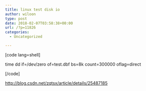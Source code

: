 ```yaml
---
title: linux test disk io
author: wiloon
type: post
date: 2018-02-07T03:58:38+00:00
url: /?p=11826
categories:
  - Uncategorized

---
```

[code lang=shell]
  
time dd if=/dev/zero of=test.dbf bs=8k count=300000 oflag=direct
  
[/code]

http://blog.csdn.net/zqtsx/article/details/25487185